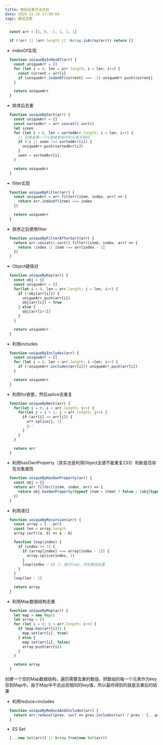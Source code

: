 ```yaml
---
title: 数组去重方法总结
date: 2020-12-16 17:50:04
tags: 数组去重
---
```

```javascript
  const arr = [1, 0, -1, 1, 1, 1]
```
```javascript
  if (!arr || !arr.length || !Array.isArray(arr)) return []
```
- indexOf实现
```javascript
  function uniqueByIndexOf(arr) {
    const uniqueArr = []
    for (let i = 0, len = arr.length; i < len; i++) {
      const current = arr[i]
      if (uniqueArr.indexOf(current) === -1) uniqueArr.push(current)
    }

    return uniqueArr
  }
```
- 排序后去重
```javascript
  function uniqueBySort(arr) {
    const uniqueArr = []
    const sortedArr = arr.concat().sort()
    let sceen
    for (let i = 0, len = sortedArr.length; i < len; i++) {
      // 如果是第一个元素或者相邻的元素不相同
      if (!i || seen !== sortedArr[i]) {
        uniqueArr.push(sortedArr[i])
      }
      seen = sortedArr[i]
    }

    return uniqueArr
  }
```
- filter实现
```javascript
  function uniqueByFilter(arr) {
    const uniqueArr = arr.filter((item, index, arr) => {
      return arr.indexOf(item) === index
    })

    return uniqueArr
  }
```
- 排序之后使用filter
```javascript
  function uniqueByFilterAfterSort(arr) {
    return arr.concat().sort().filter((item, index, arr) => {
      return !index || item !== arr[index - 1]
    })
  }
```
- Object键值对
```javascript
  function uniqueByKey(arr) {
    const obj = {}
    const uniqueArr = []
    for(let i = 0, len = arr.length; i < len; i++) {
      if (!obj[arr[i]]) {
        uniqueArr.push(arr[i])
        obj[arr[i]] = true
      } else {
        obj[arr[i+1]]
      }
    }

    return uniqueArr
  }
```
- 利用includes
```javascript
  function uniqueByIncludes(arr) {
    const uniqueArr = []
    for (let i = 0, len = arr.length; i <len; i++) {
      if (!uniqueArr.includes(arr[i])) uniqueArr.push(arr[i])
    }

    return uniqueArr
  }
```
- 利用for嵌套，然后splice去重复
```javascript
  function uniqueByNest(arr) {
    for(let i = 0; i < arr.length; i++) {
      for(let j = i + 1; j < arr.length; j++) {
        if (arr[i] == arr[j]) {
          arr.splice(j, 1)
          j--
        }
      }
    }

    return arr
  }

```
- 利用hasOwnProperty（其实也是利用Object主键不能重复233）判断是否存在对象属性
```javascript
  function uniqueByHasOwnProperty(arr) {
    const obj = {}
    return arr.filter((item, index, arr) => {
      return obj.hasOwnProperty(typeof item + item) ? false : (obj[typeof item + item] = true)
    })
  }
```
- 利用递归
```javascript
  function uniqueByRecursion(arr) {
    const array = [...arr]
    const len = array.length
    array.sort((a, b) => a - b)

    function loop(index) {
      if (index >= 1) {
        if (array[index] === array[index - 1]) {
          array.splice(index, 1)
        }
        loop(index - 1) // 递归loop，然后数组去重
      }
    }
    loop(len - 1)

    return array
  }
```
- 利用Map数据结构去重
```javascript
  function uniqueByMap(arr) {
    let map = new Map()
    let array = []
    for (let i = 0; i < arr.length; i++) {
      if (map.has(arr[i])) {
        map.set(arr[i], true)
      } else {
        map.set(arr[i], false)
        array.push(arr[i])
      }
    }

    return array
  }
```
创建一个空的Map数据结构，遍历需要去重的数组，把数组的每一个元素作为key存到Map中。由于Map中不会出现相同的key值，所以最终得到的就是去重后的结果
- 利用reduce+includes
```javascript
  function uniqueByReduceAndIncludes(arr) {
    return arr.reduce((prev, cur) => prev.includes(cur) ? prev : [...prev, cur], [])
  }
```
- ES Set
```javascript
  [...new Set(arr)] || Array.from(new Set(arr))
```
